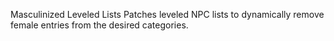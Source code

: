 Masculinized Leveled Lists
Patches leveled NPC lists to dynamically remove female entries from the desired categories. 
